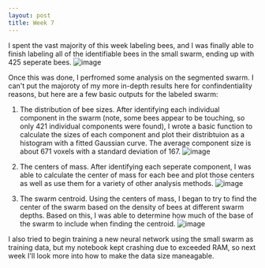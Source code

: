 ```yaml
---
layout: post
title: Week 7
---
```


I spent the vast majority of this week labeling bees, and I was finally able to finish labeling all of the identifiable bees in the small swarm, ending up with 425 seperate bees.
![image](https://github.com/user-attachments/assets/d04d8dab-6e36-4fe5-af56-8e8278eaab24)


Once this was done, I perfromed some analysis on the segmented swarm. I can't put the majoroty of my more in-depth results here for confindentiality reasons, but here are a few basic outputs for the labeled swarm:

1) The distribution of bee sizes. After identifying each individual component in the swarm (note, some bees appear to be touching, so only 421 individual components were found), I wrote a basic function to calculate the sizes of each component and plot their distribtuion as a histogram with a fitted Gaussian curve. The average component size is about 671 voxels with a standard deviation of 167. ![image](https://github.com/user-attachments/assets/55e1bab1-1651-47a8-abaa-6580f42126ba)

2) The centers of mass. After identifying each seperate component, I was able to calculate the center of mass for each bee and plot those centers as well as use them for a variety of other analysis methods. ![image](https://github.com/user-attachments/assets/0f68807e-8128-4de4-a5f4-bfd9a5e289f0)

3) The swarm centroid. Using the centers of mass, I began to try to find the center of the swarm based on the density of bees at different swarm depths. Based on this, I was able to determine how much of the base of the swarm to include when finding the centroid. ![image](https://github.com/user-attachments/assets/a9f231c8-2f6f-4f5e-ae97-684a35222320)

I also tried to begin training a new neural network using the small swarm as training data, but my notebook kept crashing due to exceeded RAM, so next week I'll look more into how to make the data size maneagable. 







   

